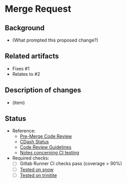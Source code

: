 # Merge Request

## Background

* (What prompted this proposed change?)

## Related artifacts

* Fixes #1
* Relates to #2

## Description of changes

* (item)

## Status

* Reference:
  - [Pre-Merge Code Review](https://github.com/lanl/Draco/wiki/Style-Guide)
  - [CDash Status](https://rtt.lanl.gov/cdash/index.php?project=Jayenne&filtercount=1&showfilters=1&field1=buildname&compare1=63&value1=-pr)
  - [Code Review Guidelines](https://docs.gitlab.com/ee/development/code_review.html)
  - [Notes concerning CI testing](https://re-git.lanl.gov/jayenne/jayenne/-/wikis/Diagnosing_CI_Errors)
* Required checks:
  - [ ] Gitlab Runner CI checks pass (coverage > 90%)
  - [ ] [Tested on snow](https://rtt.lanl.gov/CDash/index.php?project=Jayenne&filtercount=1&showfilters=1&field1=buildname&compare1=63&value1=-pr)
  - [ ] [Tested on trinitite](https://rtt.lanl.gov/CDash/index.php?project=Jayenne&filtercount=1&showfilters=1&field1=buildname&compare1=63&value1=-pr)
